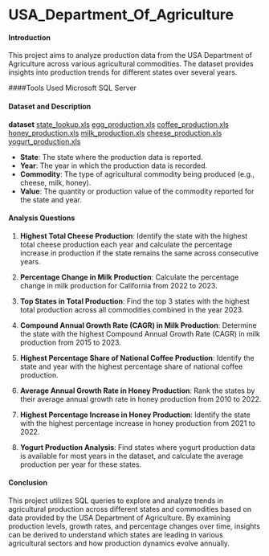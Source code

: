 # USA_Department_Of_Agriculture

#### Introduction
This project aims to analyze production data from the USA Department of Agriculture across various agricultural commodities. The dataset provides insights into production trends for different states over several years.

####Tools Used
Microsoft SQL Server

#### Dataset and Description
**dataset**
[state_lookup.xls](https://github.com/user-attachments/files/15822033/state_lookup.xls)
[egg_production.xls](https://github.com/user-attachments/files/15822032/egg_production.xls)
[coffee_production.xls](https://github.com/user-attachments/files/15822031/coffee_production.xls)
[honey_production.xls](https://github.com/user-attachments/files/15822030/honey_production.xls)
[milk_production.xls](https://github.com/user-attachments/files/15822028/milk_production.xls)
[cheese_production.xls](https://github.com/user-attachments/files/15822026/cheese_production.xls)
[yogurt_production.xls](https://github.com/user-attachments/files/15822024/yogurt_production.xls)

- **State**: The state where the production data is reported.
- **Year**: The year in which the production data is recorded.
- **Commodity**: The type of agricultural commodity being produced (e.g., cheese, milk, honey).
- **Value**: The quantity or production value of the commodity reported for the state and year.

#### Analysis Questions
1. **Highest Total Cheese Production**: Identify the state with the highest total cheese production each year and calculate the percentage increase in production if the state remains the same across consecutive years.
   
2. **Percentage Change in Milk Production**: Calculate the percentage change in milk production for California from 2022 to 2023.
   
3. **Top States in Total Production**: Find the top 3 states with the highest total production across all commodities combined in the year 2023.
   
4. **Compound Annual Growth Rate (CAGR) in Milk Production**: Determine the state with the highest Compound Annual Growth Rate (CAGR) in milk production from 2015 to 2023.
   
5. **Highest Percentage Share of National Coffee Production**: Identify the state and year with the highest percentage share of national coffee production.
   
6. **Average Annual Growth Rate in Honey Production**: Rank the states by their average annual growth rate in honey production from 2010 to 2022.
   
7. **Highest Percentage Increase in Honey Production**: Identify the state with the highest percentage increase in honey production from 2021 to 2022.
   
8. **Yogurt Production Analysis**: Find states where yogurt production data is available for most years in the dataset, and calculate the average production per year for these states.

#### Conclusion
This project utilizes SQL queries to explore and analyze trends in agricultural production across different states and commodities based on data provided by the USA Department of Agriculture. By examining production levels, growth rates, and percentage changes over time, insights can be derived to understand which states are leading in various agricultural sectors and how production dynamics evolve annually.
